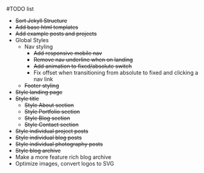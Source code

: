 #TODO list

* ~~Sort Jekyll Structure~~
* ~~Add base html templates~~
* ~~Add example posts and projects~~
* Global Styles
  * Nav styling
    * ~~Add responsive mobile nav~~
    * ~~Remove nav underline when on landing~~
    * ~~Add animation to fixed/absolute switch~~
    * Fix offset when transitioning from absolute to fixed and clicking a nav link
  * ~~Footer styling~~
* ~~Style landing page~~
* ~~Style title~~
  * ~~Style About section~~
  * ~~Style Portfolio section~~
  * ~~Style Blog section~~
  * ~~Style Contact section~~
* ~~Style individual project posts~~
* ~~Style individual blog posts~~
* ~~Style individual photography posts~~
* ~~Style blog archive~~
* Make a more feature rich blog archive
* Optimize images, convert logos to SVG
